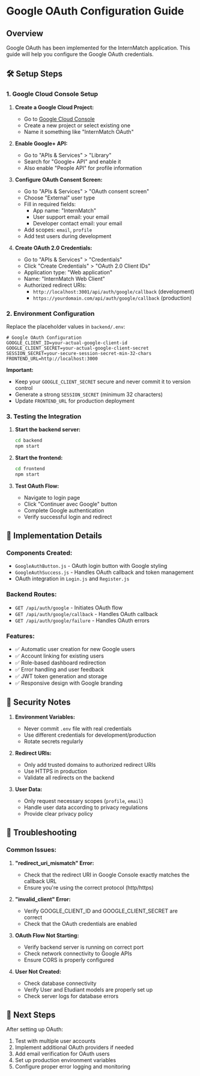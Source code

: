 # Google OAuth Configuration Guide

## Overview
Google OAuth has been implemented for the InternMatch application. This guide will help you configure the Google OAuth credentials.

## 🛠️ Setup Steps

### 1. Google Cloud Console Setup

1. **Create a Google Cloud Project:**
   - Go to [Google Cloud Console](https://console.cloud.google.com/)
   - Create a new project or select existing one
   - Name it something like "InternMatch OAuth"

2. **Enable Google+ API:**
   - Go to "APIs & Services" > "Library"
   - Search for "Google+ API" and enable it
   - Also enable "People API" for profile information

3. **Configure OAuth Consent Screen:**
   - Go to "APIs & Services" > "OAuth consent screen"
   - Choose "External" user type
   - Fill in required fields:
     - App name: "InternMatch"
     - User support email: your email
     - Developer contact email: your email
   - Add scopes: `email`, `profile`
   - Add test users during development

4. **Create OAuth 2.0 Credentials:**
   - Go to "APIs & Services" > "Credentials"
   - Click "Create Credentials" > "OAuth 2.0 Client IDs"
   - Application type: "Web application"
   - Name: "InternMatch Web Client"
   - Authorized redirect URIs:
     - `http://localhost:3001/api/auth/google/callback` (development)
     - `https://yourdomain.com/api/auth/google/callback` (production)

### 2. Environment Configuration

Replace the placeholder values in `backend/.env`:

```env
# Google OAuth Configuration
GOOGLE_CLIENT_ID=your-actual-google-client-id
GOOGLE_CLIENT_SECRET=your-actual-google-client-secret
SESSION_SECRET=your-secure-session-secret-min-32-chars
FRONTEND_URL=http://localhost:3000
```

**Important:**
- Keep your `GOOGLE_CLIENT_SECRET` secure and never commit it to version control
- Generate a strong `SESSION_SECRET` (minimum 32 characters)
- Update `FRONTEND_URL` for production deployment

### 3. Testing the Integration

1. **Start the backend server:**
   ```bash
   cd backend
   npm start
   ```

2. **Start the frontend:**
   ```bash
   cd frontend
   npm start
   ```

3. **Test OAuth Flow:**
   - Navigate to login page
   - Click "Continuer avec Google" button
   - Complete Google authentication
   - Verify successful login and redirect

## 🔧 Implementation Details

### Components Created:
- `GoogleAuthButton.js` - OAuth login button with Google styling
- `GoogleAuthSuccess.js` - Handles OAuth callback and token management
- OAuth integration in `Login.js` and `Register.js`

### Backend Routes:
- `GET /api/auth/google` - Initiates OAuth flow
- `GET /api/auth/google/callback` - Handles OAuth callback
- `GET /api/auth/google/failure` - Handles OAuth errors

### Features:
- ✅ Automatic user creation for new Google users
- ✅ Account linking for existing users
- ✅ Role-based dashboard redirection
- ✅ Error handling and user feedback
- ✅ JWT token generation and storage
- ✅ Responsive design with Google branding

## 🚨 Security Notes

1. **Environment Variables:**
   - Never commit `.env` file with real credentials
   - Use different credentials for development/production
   - Rotate secrets regularly

2. **Redirect URIs:**
   - Only add trusted domains to authorized redirect URIs
   - Use HTTPS in production
   - Validate all redirects on the backend

3. **User Data:**
   - Only request necessary scopes (`profile`, `email`)
   - Handle user data according to privacy regulations
   - Provide clear privacy policy

## 🐛 Troubleshooting

### Common Issues:

1. **"redirect_uri_mismatch" Error:**
   - Check that the redirect URI in Google Console exactly matches the callback URL
   - Ensure you're using the correct protocol (http/https)

2. **"invalid_client" Error:**
   - Verify GOOGLE_CLIENT_ID and GOOGLE_CLIENT_SECRET are correct
   - Check that the OAuth credentials are enabled

3. **OAuth Flow Not Starting:**
   - Verify backend server is running on correct port
   - Check network connectivity to Google APIs
   - Ensure CORS is properly configured

4. **User Not Created:**
   - Check database connectivity
   - Verify User and Etudiant models are properly set up
   - Check server logs for database errors

## 📝 Next Steps

After setting up OAuth:
1. Test with multiple user accounts
2. Implement additional OAuth providers if needed
3. Add email verification for OAuth users
4. Set up production environment variables
5. Configure proper error logging and monitoring
